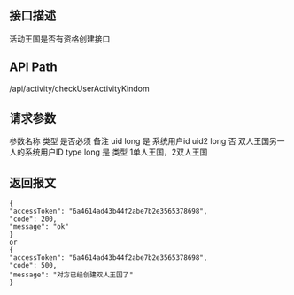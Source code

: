 ## 接口描述
活动王国是否有资格创建接口
## API Path
/api/activity/checkUserActivityKindom
## 请求参数
参数名称	类型	是否必须	备注
uid	long	是	系统用户id
uid2	long	否	双人王国另一人的系统用户ID
type	long	是	类型 1单人王国，2双人王国
## 返回报文
    {
    "accessToken": "6a4614ad43b44f2abe7b2e3565378698",
    "code": 200,
    "message": "ok"
    }
    or
    {
    "accessToken": "6a4614ad43b44f2abe7b2e3565378698",
    "code": 500,
    "message": "对方已经创建双人王国了"
    }
